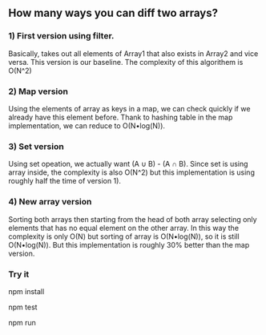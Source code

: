 ## How many ways you can diff two arrays?

### 1) First version using filter.
Basically, takes out all elements of Array1 that also exists in Array2 and vice versa.  This version is our baseline.  The complexity of this algorithem is O(N^2)

### 2) Map version
Using the elements of array as keys in a map, we can check quickly if we already have this element before.  Thank to hashing table in the map implementation, we can reduce to O(N•log(N)).

### 3) Set version
Using set opeation, we actually want (A ∪ B) - (A ∩ B).  Since set is using array inside, the complexity is also O(N^2) but this implementation is using roughly half the time of version 1).

### 4) New array version
Sorting both arrays then starting from the head of both array selecting only elements that has no equal element on the other array.  In this way the complexity is only O(N) but sorting of array is O(N•log(N)), so it is still O(N•log(N)).  But this implementation is roughly 30% better than the map version.

### Try it
npm install

npm test

npm run